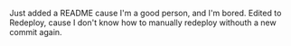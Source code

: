 Just added a README cause I'm a good person, and I'm bored. Edited to Redeploy, cause I don't know how to manually redeploy withouth a new commit again.